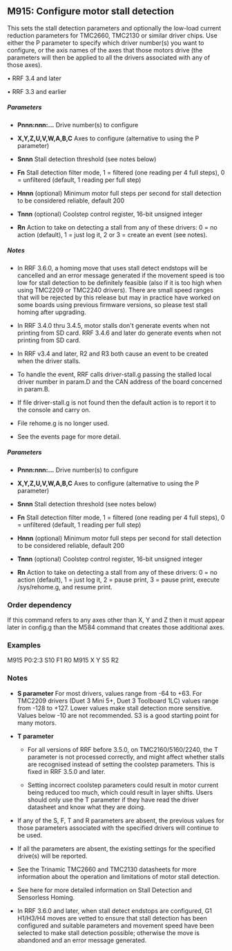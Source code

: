 ## M915: Configure motor stall detection

This sets the stall detection parameters and optionally the low-load current reduction parameters for TMC2660, TMC2130 or similar driver chips. Use either the P parameter to specify which driver number(s) you want to configure, or the axis names of the axes that those motors drive (the parameters will then be applied to all the drivers associated with any of those axes).

• RRF 3.4 and later

• RRF 3.3 and earlier

##### Parameters

- **Pnnn:nnn:...** Drive number(s) to configure

- **X,Y,Z,U,V,W,A,B,C** Axes to configure (alternative to using the P parameter)

- **Snnn** Stall detection threshold (see notes below)

- **Fn** Stall detection filter mode, 1 = filtered (one reading per 4 full steps), 0 = unfiltered (default, 1 reading per full step)

- **Hnnn** (optional) Minimum motor full steps per second for stall detection to be considered reliable, default 200

- **Tnnn** (optional) Coolstep control register, 16-bit unsigned integer

- **Rn** Action to take on detecting a stall from any of these drivers: 0 = no action (default), 1 = just log it, 2 or 3 = create an event (see notes).

##### Notes

- In RRF 3.6.0, a homing move that uses stall detect endstops will be cancelled and an error message generated if the movement speed is too low for stall detection to be definitely feasible (also if it is too high when using TMC2209 or TMC2240 drivers). There are small speed ranges that will be rejected by this release but may in practice have worked on some boards using previous firmware versions, so please test stall homing after upgrading.

- In RRF 3.4.0 thru 3.4.5, motor stalls don't generate events when not printing from SD card. RRF 3.4.6 and later do generate events when not printing from SD card.

- In RRF v3.4 and later, R2 and R3 both cause an event to be created when the driver stalls.

- To handle the event, RRF calls driver-stall.g passing the stalled local driver number in param.D and the CAN address of the board concerned in param.B.

- If file driver-stall.g is not found then the default action is to report it to the console and carry on.

- File rehome.g is no longer used.

- See the events page for more detail.

##### Parameters

- **Pnnn:nnn:...** Drive number(s) to configure

- **X,Y,Z,U,V,W,A,B,C** Axes to configure (alternative to using the P parameter)

- **Snnn** Stall detection threshold (see notes below)

- **Fn** Stall detection filter mode, 1 = filtered (one reading per 4 full steps), 0 = unfiltered (default, 1 reading per full step)

- **Hnnn** (optional) Minimum motor full steps per second for stall detection to be considered reliable, default 200

- **Tnnn** (optional) Coolstep control register, 16-bit unsigned integer

- **Rn** Action to take on detecting a stall from any of these drivers: 0 = no action (default), 1 = just log it, 2 = pause print, 3 = pause print, execute /sys/rehome.g, and resume print.

### Order dependency

If this command refers to any axes other than X, Y and Z then it must appear later in config.g than the M584 command that creates those additional axes.

### Examples

M915 P0:2:3 S10 F1 R0 M915 X Y S5 R2

### Notes

- **S parameter** For most drivers, values range from -64 to +63. For TMC2209 drivers (Duet 3 Mini 5+, Duet 3 Toolboard 1LC) values range from -128 to +127. Lower values make stall detection more sensitive. Values below -10 are not recommended. S3 is a good starting point for many motors.

- **T parameter**

  - For all versions of RRF before 3.5.0, on TMC2160/5160/2240, the T parameter is not processed correctly, and might affect whether stalls are recognised instead of setting the coolstep parameters. This is fixed in RRF 3.5.0 and later.

  - Setting incorrect coolstep parameters could result in motor current being reduced too much, which could result in layer shifts. Users should only use the T parameter if they have read the driver datasheet and know what they are doing.

- If any of the S, F, T and R parameters are absent, the previous values for those parameters associated with the specified drivers will continue to be used.

- If all the parameters are absent, the existing settings for the specified drive(s) will be reported.

- See the Trinamic TMC2660 and TMC2130 datasheets for more information about the operation and limitations of motor stall detection.

- See here for more detailed information on Stall Detection and Sensorless Homing.

- In RRF 3.6.0 and later, when stall detect endstops are configured, G1 H1/H3/H4 moves are vetted to ensure that stall detection has been configured and suitable parameters and movement speed have been selected to make stall detection possible; otherwise the move is abandoned and an error message generated.

